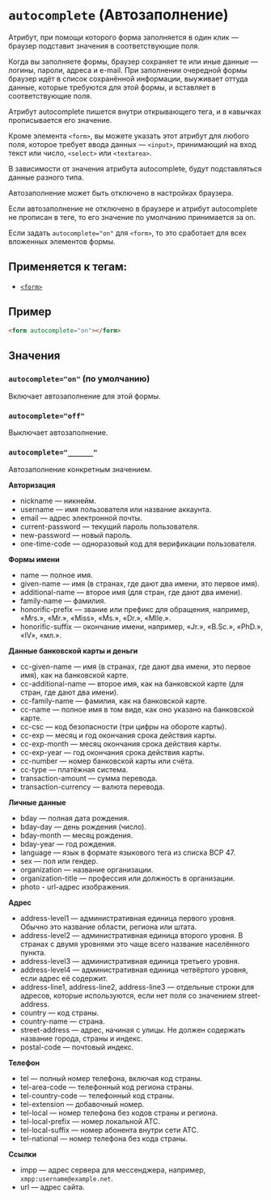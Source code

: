 # `autocomplete` (Автозаполнение)

Атрибут, при помощи которого форма заполняется в один клик — браузер подставит значения в соответствующие поля.

Когда вы заполняете формы, браузер сохраняет те или иные данные — логины, пароли, адреса и e-mail. При заполнении очередной формы браузер идёт в список сохранённой информации, выуживает оттуда данные, которые требуются для этой формы, и вставляет в соответствующие поля.

Атрибут autocomplete пишется внутри открывающего тега, и в кавычках прописывается его значение.

Кроме элемента `<form>`, вы можете указать этот атрибут для любого поля, которое требует ввода данных — `<input>`, принимающий на вход текст или число, `<select>` или `<textarea>`.

В зависимости от значения атрибута autocomplete, будут подставляться данные разного типа.

Автозаполнение может быть отключено в настройках браузера.

Если автозаполнение не отключено в браузере и атрибут autocomplete не прописан в теге, то его значение по умолчанию принимается за on.

Если задать `autocomplete="on"` для `<form>`, то это сработает для всех вложенных элементов формы.

## Применяется к тегам:

- [`<form>`](<../TAGS FORM/form (ФОРМА).md>)

## Пример

```html
<form autocomplete="on"></form>
```

## Значения

### `autocomplete="on"` (по умолчанию)

Включает автозаполнение для этой формы.

### `autocomplete="off"`

Выключает автозаполнение.

### `autocomplete="______"`

Автозаполнение конкретным значением.

**Авторизация**

- nickname — никнейм.
- username — имя пользователя или название аккаунта.
- email — адрес электронной почты.
- current-password — текущий пароль пользователя.
- new-password — новый пароль.
- one-time-code — одноразовый код для верификации пользователя.

**Формы имени**

- name — полное имя.
- given-name — имя (в странах, где дают два имени, это первое имя).
- additional-name — второе имя (для стран, где дают два имени).
- family-name — фамилия.
- honorific-prefix — звание или префикс для обращения, например, «Mrs.», «Mr.», «Miss», «Ms.», «Dr.», «Mlle.».
- honorific-suffix — окончание имени, например, «Jr.», «B.Sc.», «PhD.», «IV», «мл.».

**Данные банковской карты и деньги**

- cc-given-name — имя (в странах, где дают два имени, это первое имя), как на банковской карте.
- cc-additional-name — второе имя, как на банковской карте (для стран, где дают два имени).
- cc-family-name — фамилия, как на банковской карте.
- cc-name — полное имя в том виде, как оно указано на банковской карте.
- cc-csc — код безопасности (три цифры на обороте карты).
- cc-exp — месяц и год окончания срока действия карты.
- cc-exp-month — месяц окончания срока действия карты.
- cc-exp-year — год окончания срока действия карты.
- cc-number — номер банковской карты или счёта.
- cc-type — платёжная система.
- transaction-amount — сумма перевода.
- transaction-currency — валюта перевода.

**Личные данные**

- bday — полная дата рождения.
- bday-day — день рождения (число).
- bday-month — месяц рождения.
- bday-year — год рождения.
- language — язык в формате языкового тега из списка BCP 47.
- sex — пол или гендер.
- organization — название организации.
- organization-title — профессия или должность в организации.
- photo - url-адрес изображения.

**Адрес**

- address-level1 — административная единица первого уровня. Обычно это название области, региона или штата.
- address-level2 — административная единица второго уровня. В странах с двумя уровнями это чаще всего название населённого пункта.
- address-level3 — административная единица третьего уровня.
- address-level4 — административная единица четвёртого уровня, если адрес её содержит.
- address-line1, address-line2, address-line3 — отдельные строки для адресов, которые используются, если нет поля со значением street-address.
- country — код страны.
- country-name — страна.
- street-address — адрес, начиная с улицы. Не должен содержать название города, страны и индекс.
- postal-code — почтовый индекс.

**Телефон**

- tel — полный номер телефона, включая код страны.
- tel-area-code — телефонный код региона страны.
- tel-country-code — телефонный код страны.
- tel-extension — добавочный номер.
- tel-local — номер телефона без кодов страны и региона.
- tel-local-prefix — номер локальной АТС.
- tel-local-suffix — номер абонента внутри сети АТС.
- tel-national — номер телефона без кода страны.

**Ссылки**

- impp — адрес сервера для мессенджера, например, `xmpp:username@example.net`.
- url — адрес сайта.
